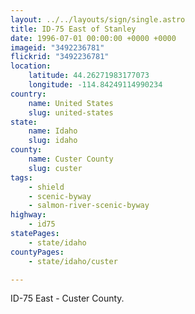 ```yaml
---
layout: ../../layouts/sign/single.astro
title: ID-75 East of Stanley
date: 1996-07-01 00:00:00 +0000 +0000
imageid: "3492236781"
flickrid: "3492236781"
location:
    latitude: 44.26271983177073
    longitude: -114.84249114990234
country:
    name: United States
    slug: united-states
state:
    name: Idaho
    slug: idaho
county:
    name: Custer County
    slug: custer
tags:
    - shield
    - scenic-byway
    - salmon-river-scenic-byway
highway:
    - id75
statePages:
    - state/idaho
countyPages:
    - state/idaho/custer

---
```

ID-75 East - Custer County.